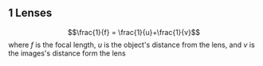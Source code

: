## 1 Lenses
$$\frac{1}{f} = \frac{1}{u}+\frac{1}{v}$$where $f$ is the focal length, $u$ is the object's distance from the lens, and $v$ is the images's distance form the lens
